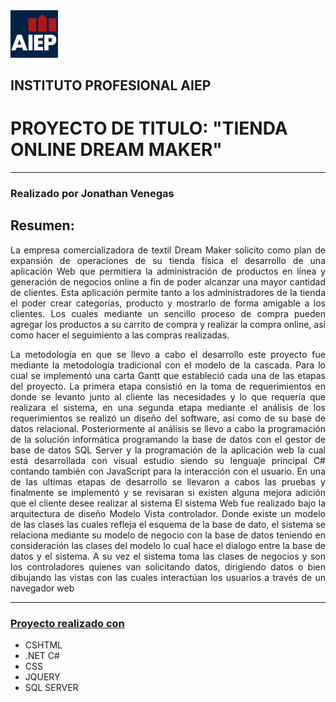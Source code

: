 
<img src="https://raw.githubusercontent.com/dr-Maker/examen_titulo_tec_prog/master/assets_markdown/logo_aiep.png"  width="15%"  />



## INSTITUTO PROFESIONAL AIEP
# PROYECTO DE TITULO: **"TIENDA ONLINE DREAM MAKER"**

---
### Realizado por Jonathan Venegas
## Resumen:

<p align="justify">La empresa comercializadora de textil Dream Maker solicito como plan de expansión de operaciones de su tienda física el desarrollo de una aplicación Web que permitiera la administración de productos en línea y generación de negocios online a fin de poder alcanzar una mayor cantidad de clientes. Esta aplicación permite tanto a los administradores de la tienda el poder crear categorías, producto y mostrarlo de forma amigable a los clientes. Los cuales mediante un sencillo proceso de compra pueden agregar los productos a su carrito de compra y realizar la compra online, así como hacer el seguimiento a las compras realizadas.</p>

<p align="justify">La metodología en que se llevo a cabo el desarrollo este proyecto fue mediante la metodología tradicional con el modelo de la cascada. Para lo cual se implementó una carta Gantt que estableció cada una de las etapas del proyecto.
La primera etapa consistió en la toma de requerimientos en donde se levanto junto al cliente las necesidades y lo que requería que realizara el sistema, en una segunda etapa mediante el análisis de los requerimientos se realizó un diseño del software, así como de su base de datos relacional. Posteriormente al análisis se llevo a cabo la programación de la solución informática programando la base de datos con el gestor de base de datos SQL Server y la programación de la aplicación web la cual está desarrollada con visual estudio siendo su lenguaje principal C# contando también con JavaScript para la interacción con el usuario. En una de las ultimas etapas de desarrollo se llevaron a cabos las pruebas y finalmente se implementó y se revisaran si existen alguna mejora adición que el cliente desee realizar al sistema 
El sistema Web fue realizado bajo la arquitectura de diseño Modelo Vista controlador. Donde existe un modelo de las clases las cuales refleja el esquema de la base de dato, el sistema se relaciona mediante su modelo de negocio con la base de datos teniendo en consideración las clases del modelo lo cual hace el dialogo entre la base de datos y el sistema. A su vez el sistema toma las clases de negocios y son los controladores quienes van solicitando datos, dirigiendo datos o bien dibujando las vistas con las cuales interactúan los usuarios a través de un navegador web</p>

---

### <ins>Proyecto realizado con</ins>

* CSHTML
* .NET C#
* CSS
* JQUERY
* SQL SERVER



